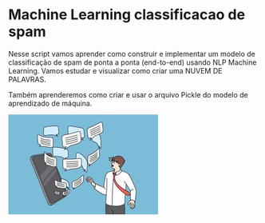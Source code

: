 # Machine Learning classificacao de spam

Nesse script vamos aprender como construir e implementar um modelo de classificação de spam de ponta a ponta (end-to-end) usando NLP Machine Learning. Vamos estudar e visualizar como criar uma NUVEM DE PALAVRAS.

Também aprenderemos como criar e usar o arquivo Pickle do modelo de aprendizado de máquina.

![Alt text](image.png)